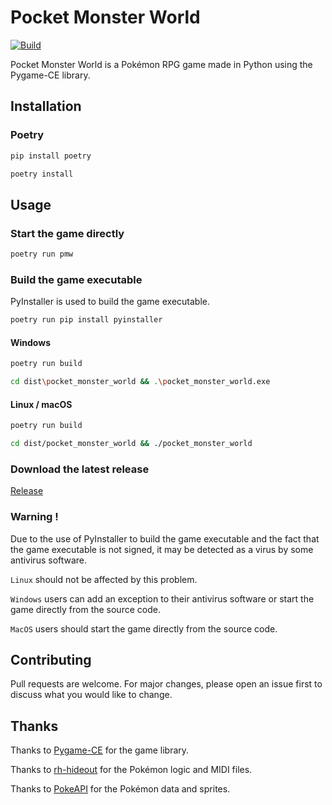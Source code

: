 # Pocket Monster World
[![Build](https://github.com/b4rti/pokerpg/actions/workflows/package.yml/badge.svg)](https://github.com/b4rti/pokerpg/actions/workflows/package.yml)

Pocket Monster World is a Pokémon RPG game made in Python using the Pygame-CE library.


## Installation

### Poetry

```bash
pip install poetry
```

```bash
poetry install
```

## Usage

### Start the game directly

```bash
poetry run pmw
```

### Build the game executable

PyInstaller is used to build the game executable.

```bash
poetry run pip install pyinstaller
```

#### Windows

```bash
poetry run build
```

```bash
cd dist\pocket_monster_world && .\pocket_monster_world.exe
```

#### Linux / macOS

```bash
poetry run build
```
    
```bash
cd dist/pocket_monster_world && ./pocket_monster_world
```

### Download the latest release

[Release](https://github.com/b4rti/pocket_monster_world/releases/latest)

### Warning !

Due to the use of PyInstaller to build the game executable and the fact that the game executable is not signed,
it may be detected as a virus by some antivirus software.

`Linux` should not be affected by this problem.

`Windows` users can add an exception to their antivirus software or start the game directly from the source code.

`MacOS` users should start the game directly from the source code.

## Contributing

Pull requests are welcome. For major changes, please open an issue first to discuss what you would like to change.


## Thanks

Thanks to [Pygame-CE](https://www.pyga.me/) for the game library.

Thanks to [rh-hideout](https://github.com/rh-hideout/pokeemerald-expansion/) for the Pokémon logic and MIDI files.

Thanks to [PokeAPI](https://pokeapi.co/) for the Pokémon data and sprites.
